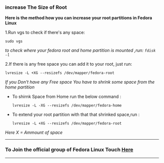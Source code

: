### increase The Size of Root
  **Here is the method how you can increase your root partitions in Fedora Linux**

  1.Run vgs to check if there's any space:

  `sudo vgs`

  *to check where your fedora root and home partition is mounted ,run: `fdisk -l`*

  2.If there is any free space you can add it to your root, just run:

  `lvresize -L +XG --resizefs /dev/mapper/fedora-root`

  *If you Don't have any Free space You have to shrink some space from the home partition*

  - To shirnk Space from Home run the below command :

    `lvresize -L -XG --resizefs /dev/mapper/fedora-home`

  - To extend your root partition with that that shrinked space,run :

    `lvresize -L +XG --resizefs /dev/mapper/fedora-root`

*Here X = Ammount of space*

---
### To Join the official group of Fedora Linux Touch [Here](http://t.me/fedora)
---

